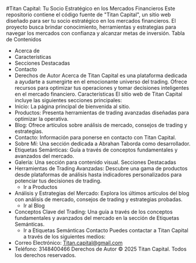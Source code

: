 #Titan Capital: Tu Socio Estratégico en los Mercados Financieros
Este repositorio contiene el código fuente de "Titan Capital", un sitio web diseñado para ser tu socio estratégico en los mercados financieros. El proyecto busca brindar conocimiento, herramientas y estrategias para navegar los mercados con confianza y alcanzar metas de inversión.
Tabla de Contenidos
 * Acerca de
 * Características
 * Secciones Destacadas
 * Contacto
 * Derechos de Autor
Acerca de
Titan Capital es una plataforma dedicada a ayudarte a sumergirte en el emocionante universo del trading. Ofrece recursos para optimizar tus operaciones y tomar decisiones inteligentes en el mercado financiero.
Características
El sitio web de Titan Capital incluye las siguientes secciones principales:
 * Inicio: La página principal de bienvenida al sitio.
 * Productos: Presenta herramientas de trading avanzadas diseñadas para optimizar la operativa.
 * Blog: Ofrece artículos sobre análisis de mercado, consejos de trading y estrategias.
 * Contacto: Información para ponerse en contacto con Titan Capital.
 * Sobre Mí: Una sección dedicada a Abrahan Taborda como desarrollador.
 * Etiquetas Semánticas: Guía a través de conceptos fundamentales y avanzados del mercado.
 * Galería: Una sección para contenido visual.
Secciones Destacadas
 * Herramientas de Trading Avanzadas: Descubre una gama de productos desde plataformas de análisis hasta indicadores personalizados para potenciar tus decisiones de trading.
   * Ir a Productos
 * Análisis y Estrategias del Mercado: Explora los últimos artículos del blog con análisis de mercado, consejos de trading y estrategias probadas.
   * Ir al Blog
 * Conceptos Clave del Trading: Una guía a través de los conceptos fundamentales y avanzados del mercado en la sección de Etiquetas Semánticas.
   * Ir a Etiquetas Semánticas
Contacto
Puedes contactar a Titan Capital a través de los siguientes medios:
 * Correo Electrónico: Titan.capital@gmail.com
 * Teléfono: 3148400466
Derechos de Autor
© 2025 Titan Capital. Todos los derechos reservados.

